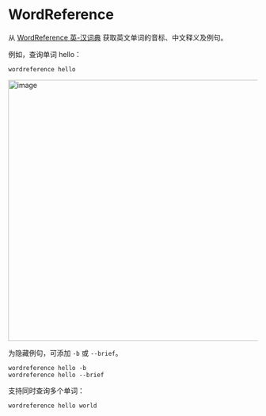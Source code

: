 # WordReference

从 [WordReference 英-汉词典](https://www.wordreference.com/enzh/) 获取英文单词的音标、中文释义及例句。

例如，查询单词 hello：

```
wordreference hello
```

<img width="1011" height="527" alt="image" src="https://github.com/user-attachments/assets/c35175fc-924e-4c23-9931-a2c2436a8f00" />

为隐藏例句，可添加 `-b` 或 `--brief`。

```
wordreference hello -b
wordreference hello --brief
```

支持同时查询多个单词：

```
wordreference hello world
```
